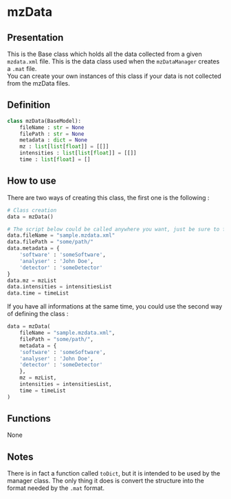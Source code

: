 # mzData

## Presentation
This is the Base class which holds all the data collected from a given `mzdata.xml` file. This is the data class used when the `mzDataManager` creates a `.mat` file.<br>
You can create your own instances of this class if your data is not collected from the mzData files.

## Definition
```python
class mzData(BaseModel):
    fileName : str = None
    filePath : str = None
    metadata : dict = None
    mz : list[list[float]] = [[]]
    intensities : list[list[float]] = [[]]
    time : list[float] = []
```

## How to use
There are two ways of creating this class, the first one is the following :
```python
# Class creation
data = mzData()

# The script below could be called anywhere you want, just be sure to fill all necessary data before calling the saveMatfile function from the mzdataManager class.
data.fileName = "sample.mzdata.xml"
data.filePath = "some/path/"
data.metadata = {
    'software' : 'someSoftware',
    'analyser' : 'John Doe',
    'detector' : 'someDetector'
}
data.mz = mzList
data.intensities = intensitiesList
data.time = timeList
```
If you have all informations at the same time, you could use the second way of defining the class :
```python
data = mzData(
    fileName = "sample.mzdata.xml",
    filePath = "some/path/",
    metadata = {
    'software' : 'someSoftware',
    'analyser' : 'John Doe',
    'detector' : 'someDetector'
    },
    mz = mzList,
    intensities = intensitiesList,
    time = timeList
)
```

## Functions
None

## Notes
There is in fact a function called `toDict`, but it is intended to be used by the manager class. The only thing it does is convert the structure into the format needed by the `.mat` format.
